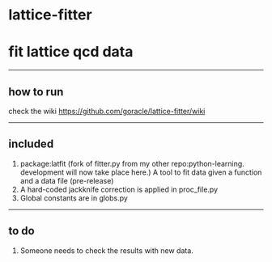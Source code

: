 # lattice-fitter
fit lattice qcd data
===================================

--------------------------------------------
how to run
--------------------------------------------
check the wiki
https://github.com/goracle/lattice-fitter/wiki

--------------------------------------------
included
--------------------------------------------
1. package:latfit
   (fork of fitter.py from my other repo:python-learning.  development will now take place here.)
   A tool to fit data given a function and a data file
   (pre-release)
2. A hard-coded jackknife correction is applied in proc_file.py
3. Global constants are in globs.py

-------------------------------------------
to do
--------------------------------------------
1. Someone needs to check the results with new data.
